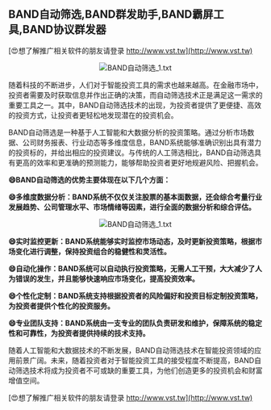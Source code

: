 ## **BAND自动筛选,BAND群发助手,BAND霸屏工具,BAND协议群发器**

[😍想了解推广相关软件的朋友请登录 http://www.vst.tw](http://www.vst.tw)

 <center><img src="https://vst.tw/MP4/tuiguang/png/0.png" alt="BAND自动筛选_1.txt"></center>

随着科技的不断进步，人们对于智能投资工具的需求也越来越高。在金融市场中，投资者需要及时获取信息并作出正确的决策，而自动筛选技术正是满足这一需求的重要工具之一。其中，BAND自动筛选技术的出现，为投资者提供了更便捷、高效的投资方式，让投资者更轻松地发现潜在的投资机会。

BAND自动筛选是一种基于人工智能和大数据分析的投资策略。通过分析市场数据、公司财务报表、行业动态等多维度信息，BAND系统能够准确识别出具有潜力的投资标的，并给出相应的投资建议。与传统的人工筛选相比，BAND自动筛选具有更高的效率和更准确的预测能力，能够帮助投资者更好地规避风险、把握机会。

**😄BAND自动筛选的优势主要体现在以下几个方面：**

**😄多维度数据分析：BAND系统不仅仅关注股票的基本面数据，还会综合考量行业发展趋势、公司管理水平、市场情绪等因素，进行全面的数据分析和综合评估。**

 <center><img src="https://vst.tw/MP4/tuiguang/png/2.png" alt="BAND自动筛选_1.txt"></center>

**😄实时监控更新：BAND系统能够实时监控市场动态，及时更新投资策略，根据市场变化进行调整，保持投资组合的稳健性和灵活性。**

**😄自动化操作：BAND系统可以自动执行投资策略，无需人工干预，大大减少了人为错误的发生，并且能够快速响应市场变化，提高投资效率。**

**😄个性化定制：BAND系统支持根据投资者的风险偏好和投资目标定制投资策略，为投资者提供个性化的投资服务。**

**😄专业团队支持：BAND系统由一支专业的团队负责研发和维护，保障系统的稳定性和可靠性，为投资者提供持续的技术支持。**

随着人工智能和大数据技术的不断发展，BAND自动筛选技术在智能投资领域的应用前景广阔。未来，随着投资者对于智能投资工具的接受程度不断提高，BAND自动筛选技术将成为投资者不可或缺的重要工具，为他们创造更多的投资机会和财富增值空间。

[😍想了解推广相关软件的朋友请登录 http://www.vst.tw](http://www.vst.tw)



